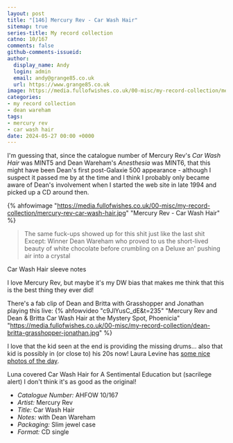 ```yaml
---
layout: post
title: "[146] Mercury Rev - Car Wash Hair"
sitemap: true
series-title: My record collection
catno: 10/167
comments: false
github-comments-issueid:
author:
  display_name: Andy
  login: admin
  email: andy@grange85.co.uk
  url: https://www.grange85.co.uk
image: https://media.fullofwishes.co.uk/00-misc/my-record-collection/mercury-rev-car-wash-hair.jpg
categories:
- my record collection
- dean wareham
tags:
- mercury rev
- car wash hair
date: 2024-05-27 00:00 +0000
---
```

I'm guessing that, since the catalogue number of Mercury Rev's _Car Wash Hair_ was MINT5 and Dean Wareham's _Anesthesia_ was MINT6, that this might have been Dean's first post-Galaxie 500 appearance - although I suspect it passed me by at the time and I think I probably only became aware of Dean's involvement when I started the web site in late 1994 and picked up a CD around then.

{% ahfowimage "https://media.fullofwishes.co.uk/00-misc/my-record-collection/mercury-rev-car-wash-hair.jpg" "Mercury Rev - Car Wash Hair" %}

<blockquote>
The same fuck-ups showed up for this shit just like the last shit Except: Winner Dean Wareham who proved to us the short-lived beauty of white chocolate before crumbling on a Deluxe an' pushing air into a crystal
</blockquote>
<p class="caption">Car Wash Hair sleeve notes</p>

I love Mercury Rev, but maybe it's my DW bias that makes me think that this is the best thing they ever did!

There's a fab clip of Dean and Britta with Grasshopper and Jonathan playing this live:
{% ahfowvideo "c9JlYusC_dE&t=235" "Mercury Rev and Dean & Britta Car Wash Hair at the Mystery Spot, Phoenicia" "https://media.fullofwishes.co.uk/00-misc/my-record-collection/dean-britta-grasshopper-jonathan.jpg" %}

I love that the kid seen at the end is providing the missing drums... also that kid is possibly in (or close to) his 20s now! Laura Levine has [some nice photos of the day](http://www.lauralevine.com/mysteryspotvintage.com/?p=1552).

Luna covered Car Wash Hair for A Sentimental Education but (sacrilege alert) I don't think it's as good as the original!

 - *Catalogue Number:* AHFOW 10/167
 - *Artist:* Mercury Rev
 - *Title:* Car Wash Hair
 - *Notes:* with Dean Wareham
 - *Packaging:* Slim jewel case
 - *Format:* CD single
